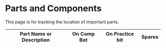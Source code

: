 # Parts and Components
This page is for tracking the location of important parts.

| Part Name or Description | On Comp Bot | On Practice bit | Spares |
-------------------------- | ----------- | --------------- | ------ |
